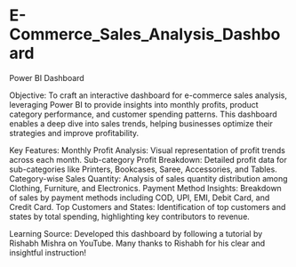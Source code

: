 # E-Commerce_Sales_Analysis_Dashboard
Power BI Dashboard

Objective: To craft an interactive dashboard for e-commerce sales analysis, leveraging Power BI to provide insights into monthly profits, product category performance, and customer spending patterns. This dashboard enables a deep dive into sales trends, helping businesses optimize their strategies and improve profitability.

Key Features:
Monthly Profit Analysis: Visual representation of profit trends across each month.
Sub-category Profit Breakdown: Detailed profit data for sub-categories like Printers, Bookcases, Saree, Accessories, and Tables.
Category-wise Sales Quantity: Analysis of sales quantity distribution among Clothing, Furniture, and Electronics.
Payment Method Insights: Breakdown of sales by payment methods including COD, UPI, EMI, Debit Card, and Credit Card.
Top Customers and States: Identification of top customers and states by total spending, highlighting key contributors to revenue.


Learning Source: Developed this dashboard by following a tutorial by Rishabh Mishra on YouTube. Many thanks to Rishabh for his clear and insightful instruction!

